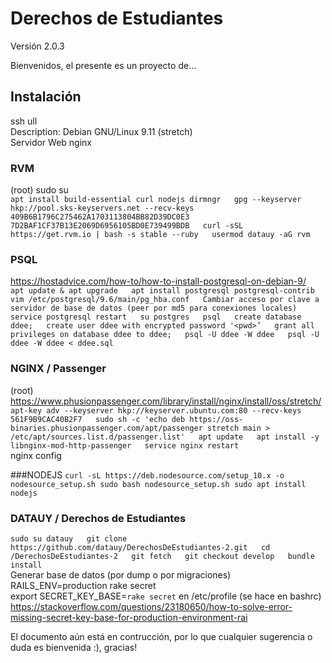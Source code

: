 # Derechos de Estudiantes  
Versión 2.0.3  

Bienvenidos, el presente es un proyecto de...  

## Instalación
ssh ull  
Description:    Debian GNU/Linux 9.11 (stretch)  
Servidor Web nginx  

### RVM
(root) sudo su  
`apt install build-essential curl nodejs dirmngr  
gpg --keyserver hkp://pool.sks-keyservers.net --recv-keys 409B6B1796C275462A1703113804BB82D39DC0E3 7D2BAF1CF37B13E2069D6956105BD0E739499BDB  
curl -sSL https://get.rvm.io | bash -s stable --ruby  
usermod datauy -aG rvm`  

### PSQL  
https://hostadvice.com/how-to/how-to-install-postgresql-on-debian-9/  
`apt update & apt upgrade  
apt install postgresql postgresql-contrib  
vim /etc/postgresql/9.6/main/pg_hba.conf  
Cambiar acceso por clave a servidor de base de datos (peer por md5 para conexiones locales)  
service postgresql restart  
su postgres  
psql  
create database ddee;  
create user ddee with encrypted password '<pwd>’  
grant all privileges on database ddee to ddee;  
psql -U ddee -W ddee  
psql -U ddee -W ddee < ddee.sql`  

### NGINX / Passenger
(root) https://www.phusionpassenger.com/library/install/nginx/install/oss/stretch/  
`apt-key adv --keyserver hkp://keyserver.ubuntu.com:80 --recv-keys 561F9B9CAC40B2F7  
sudo sh -c 'echo deb https://oss-binaries.phusionpassenger.com/apt/passenger stretch main > /etc/apt/sources.list.d/passenger.list'  
apt update  
apt install -y libnginx-mod-http-passenger  
service nginx restart`  
nginx config  

###NODEJS
`curl -sL https://deb.nodesource.com/setup_10.x -o nodesource_setup.sh
sudo bash nodesource_setup.sh
sudo apt install nodejs`  

### DATAUY / Derechos de Estudiantes
`sudo su datauy  
git clone https://github.com/datauy/DerechosDeEstudiantes-2.git  
cd /DerechosDeEstudiantes-2  
git fetch  
git checkout develop  
bundle install`  
Generar base de datos (por dump o por migraciones)  
RAILS_ENV=production rake secret  
export SECRET_KEY_BASE=`rake secret` en /etc/profile (se hace en bashrc)  
https://stackoverflow.com/questions/23180650/how-to-solve-error-missing-secret-key-base-for-production-environment-rai

El documento aún está en contrucción, por lo que cualquier sugerencia o duda es bienvenida :), gracias!
